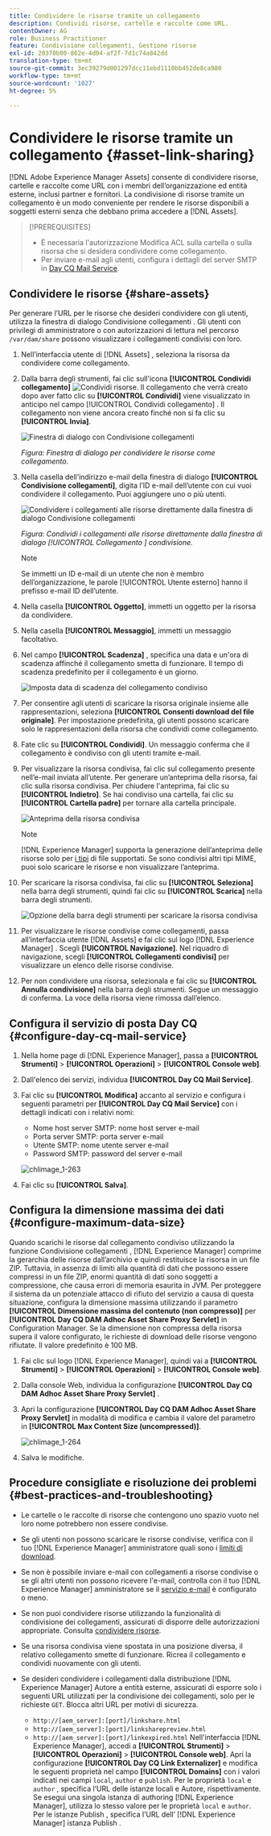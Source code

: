 ```yaml
---
title: Condividere le risorse tramite un collegamento
description: Condividi risorse, cartelle e raccolte come URL.
contentOwner: AG
role: Business Practitioner
feature: Condivisione collegamenti, Gestione risorse
exl-id: 20370b00-862e-4d04-af2f-7d1c74a842dd
translation-type: tm+mt
source-git-commit: 3ec39279d001297dcc11ebd1110bb452de8ca980
workflow-type: tm+mt
source-wordcount: '1027'
ht-degree: 5%

---
```


# Condividere le risorse tramite un collegamento {#asset-link-sharing}

[!DNL Adobe Experience Manager Assets] consente di condividere risorse, cartelle e raccolte come URL con i membri dell’organizzazione ed entità esterne, inclusi partner e fornitori. La condivisione di risorse tramite un collegamento è un modo conveniente per rendere le risorse disponibili a soggetti esterni senza che debbano prima accedere a [!DNL Assets].

>[!PREREQUISITES]
>
>* È necessaria l&#39;autorizzazione Modifica ACL sulla cartella o sulla risorsa che si desidera condividere come collegamento.
>* Per inviare e-mail agli utenti, configura i dettagli del server SMTP in [Day CQ Mail Service](#configmailservice).


## Condividere le risorse {#share-assets}

Per generare l’URL per le risorse che desideri condividere con gli utenti, utilizza la finestra di dialogo Condivisione collegamenti . Gli utenti con privilegi di amministratore o con autorizzazioni di lettura nel percorso `/var/dam/share` possono visualizzare i collegamenti condivisi con loro.

1. Nell’interfaccia utente di [!DNL Assets] , seleziona la risorsa da condividere come collegamento.
1. Dalla barra degli strumenti, fai clic sull&#39;icona **[!UICONTROL Condividi collegamento]** ![Condividi risorse](assets/do-not-localize/assets_share.png). Il collegamento che verrà creato dopo aver fatto clic su **[!UICONTROL Condividi]** viene visualizzato in anticipo nel campo [!UICONTROL Condividi collegamento] . Il collegamento non viene ancora creato finché non si fa clic su **[!UICONTROL Invia]**.

   ![Finestra di dialogo con Condivisione collegamenti](assets/Link-sharing-dialog-box.png)

   *Figura: Finestra di dialogo per condividere le risorse come collegamento.*

1. Nella casella dell’indirizzo e-mail della finestra di dialogo **[!UICONTROL Condivisione collegamenti]**, digita l’ID e-mail dell’utente con cui vuoi condividere il collegamento. Puoi aggiungere uno o più utenti.

   ![Condividere i collegamenti alle risorse direttamente dalla finestra di dialogo Condivisione collegamenti](assets/Asset-Sharing-LinkShareDialog.png)

   *Figura: Condividi i collegamenti alle risorse direttamente dalla finestra di dialogo  [!UICONTROL Collegamento ] condivisione.*

   >[!NOTE]
   >
   >Se immetti un ID e-mail di un utente che non è membro dell’organizzazione, le parole [!UICONTROL Utente esterno] hanno il prefisso e-mail ID dell’utente.

1. Nella casella **[!UICONTROL Oggetto]**, immetti un oggetto per la risorsa da condividere.

1. Nella casella **[!UICONTROL Messaggio]**, immetti un messaggio facoltativo.

1. Nel campo **[!UICONTROL Scadenza]** , specifica una data e un&#39;ora di scadenza affinché il collegamento smetta di funzionare. Il tempo di scadenza predefinito per il collegamento è un giorno.

   ![Imposta data di scadenza del collegamento condiviso](assets/Set-shared-link-expiration.png)

1. Per consentire agli utenti di scaricare la risorsa originale insieme alle rappresentazioni, seleziona **[!UICONTROL Consenti download del file originale]**. Per impostazione predefinita, gli utenti possono scaricare solo le rappresentazioni della risorsa che condividi come collegamento.

1. Fate clic su **[!UICONTROL Condividi]**. Un messaggio conferma che il collegamento è condiviso con gli utenti tramite e-mail.

1. Per visualizzare la risorsa condivisa, fai clic sul collegamento presente nell’e-mail inviata all’utente. Per generare un’anteprima della risorsa, fai clic sulla risorsa condivisa. Per chiudere l&#39;anteprima, fai clic su **[!UICONTROL Indietro]**. Se hai condiviso una cartella, fai clic su **[!UICONTROL Cartella padre]** per tornare alla cartella principale.

   ![Anteprima della risorsa condivisa](assets/chlimage_1-546.png)

   >[!NOTE]
   >
   >[!DNL Experience Manager] supporta la generazione dell’anteprima delle risorse solo per  [i tipi](/help/assets/assets-formats.md) di file supportati. Se sono condivisi altri tipi MIME, puoi solo scaricare le risorse e non visualizzare l’anteprima.

1. Per scaricare la risorsa condivisa, fai clic su **[!UICONTROL Seleziona]** nella barra degli strumenti, quindi fai clic su **[!UICONTROL Scarica]** nella barra degli strumenti.

   ![Opzione della barra degli strumenti per scaricare la risorsa condivisa](assets/chlimage_1-547.png)

1. Per visualizzare le risorse condivise come collegamenti, passa all’interfaccia utente [!DNL Assets] e fai clic sul logo [!DNL Experience Manager] . Scegli **[!UICONTROL Navigazione]**. Nel riquadro di navigazione, scegli **[!UICONTROL Collegamenti condivisi]** per visualizzare un elenco delle risorse condivise.

1. Per non condividere una risorsa, selezionala e fai clic su **[!UICONTROL Annulla condivisione]** nella barra degli strumenti. Segue un messaggio di conferma. La voce della risorsa viene rimossa dall’elenco.

## Configura il servizio di posta Day CQ {#configure-day-cq-mail-service}

1. Nella home page di [!DNL Experience Manager], passa a **[!UICONTROL Strumenti]** > **[!UICONTROL Operazioni]** > **[!UICONTROL Console web]**.
1. Dall&#39;elenco dei servizi, individua **[!UICONTROL Day CQ Mail Service]**.
1. Fai clic su **[!UICONTROL Modifica]** accanto al servizio e configura i seguenti parametri per **[!UICONTROL Day CQ Mail Service]** con i dettagli indicati con i relativi nomi:

   * Nome host server SMTP: nome host server e-mail
   * Porta server SMTP: porta server e-mail
   * Utente SMTP: nome utente server e-mail
   * Password SMTP: password del server e-mail

   ![chlimage_1-263](assets/chlimage_1-548.png)

1. Fai clic su **[!UICONTROL Salva]**.

## Configura la dimensione massima dei dati {#configure-maximum-data-size}

Quando scarichi le risorse dal collegamento condiviso utilizzando la funzione Condivisione collegamenti , [!DNL Experience Manager] comprime la gerarchia delle risorse dall’archivio e quindi restituisce la risorsa in un file ZIP. Tuttavia, in assenza di limiti alla quantità di dati che possono essere compressi in un file ZIP, enormi quantità di dati sono soggetti a compressione, che causa errori di memoria esaurita in JVM. Per proteggere il sistema da un potenziale attacco di rifiuto del servizio a causa di questa situazione, configura la dimensione massima utilizzando il parametro **[!UICONTROL Dimensione massima del contenuto (non compresso)]** per **[!UICONTROL Day CQ DAM Adhoc Asset Share Proxy Servlet]** in Configuration Manager. Se la dimensione non compressa della risorsa supera il valore configurato, le richieste di download delle risorse vengono rifiutate. Il valore predefinito è 100 MB.

1. Fai clic sul logo [!DNL Experience Manager], quindi vai a **[!UICONTROL Strumenti]** > **[!UICONTROL Operazioni]** > **[!UICONTROL Console web]**.
1. Dalla console Web, individua la configurazione **[!UICONTROL Day CQ DAM Adhoc Asset Share Proxy Servlet]** .
1. Apri la configurazione **[!UICONTROL Day CQ DAM Adhoc Asset Share Proxy Servlet]** in modalità di modifica e cambia il valore del parametro in **[!UICONTROL Max Content Size (uncompressed)]**.

   ![chlimage_1-264](assets/chlimage_1-549.png)

1. Salva le modifiche.

## Procedure consigliate e risoluzione dei problemi {#best-practices-and-troubleshooting}

* Le cartelle o le raccolte di risorse che contengono uno spazio vuoto nel loro nome potrebbero non essere condivise.
* Se gli utenti non possono scaricare le risorse condivise, verifica con il tuo [!DNL Experience Manager] amministratore quali sono i [limiti di download](#configure-maximum-data-size).
* Se non è possibile inviare e-mail con collegamenti a risorse condivise o se gli altri utenti non possono ricevere l&#39;e-mail, controlla con il tuo [!DNL Experience Manager] amministratore se il [servizio e-mail](#configure-day-cq-mail-service) è configurato o meno.
* Se non puoi condividere risorse utilizzando la funzionalità di condivisione dei collegamenti, assicurati di disporre delle autorizzazioni appropriate. Consulta [condividere risorse](#share-assets).
* Se una risorsa condivisa viene spostata in una posizione diversa, il relativo collegamento smette di funzionare. Ricrea il collegamento e condividi nuovamente con gli utenti.

* Se desideri condividere i collegamenti dalla distribuzione [!DNL Experience Manager] Autore a entità esterne, assicurati di esporre solo i seguenti URL utilizzati per la condivisione dei collegamenti, solo per le richieste `GET`. Blocca altri URL per motivi di sicurezza.

   * `http://[aem_server]:[port]/linkshare.html`
   * `http://[aem_server]:[port]/linksharepreview.html`
   * `http://[aem_server]:[port]/linkexpired.html`
   Nell&#39;interfaccia [!DNL Experience Manager], accedi a **[!UICONTROL Strumenti]** > **[!UICONTROL Operazioni]** > **[!UICONTROL Console web]**. Apri la configurazione **[!UICONTROL Day CQ Link Externalizer]** e modifica le seguenti proprietà nel campo **[!UICONTROL Domains]** con i valori indicati nei campi `local`, `author` e `publish`. Per le proprietà `local` e `author` , specifica l’URL delle istanze locali e Autore, rispettivamente. Se esegui una singola istanza di authoring [!DNL Experience Manager], utilizza lo stesso valore per le proprietà `local` e `author`. Per le istanze Publish , specifica l’URL dell’ [!DNL Experience Manager] istanza Publish .
